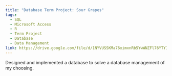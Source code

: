 ```yaml
---
title: "Database Term Project: Sour Grapes"
tags:
  - SQL
  - Microsoft Access
  - R
  - Term Project
  - Database
  - Data Management
link: https://drive.google.com/file/d/1NYVUSSKMa76ximxnRb5YwWNZFl76YTYI/view?usp=sharing
---
```


Designed and implemented a database to solve a database management of my choosing.

